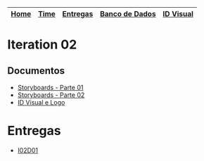 | [Home](https://github.com/ricarthlima/eo-project-es) | [Time](/docs/paginas/time.md) | [Entregas](/docs/entregas_iterations)  | [Banco de Dados](https://github.com/ricarthlima/eo-project-es#5-banco-de-dados) | [ID Visual](/docs/id_visual)|
|-|-|-|-|-|

# Iteration 02
## Documentos

- [Storyboards - Parte 01](https://github.com/ricarthlima/eo-project-es/blob/master/docs/entregas_iterations/I02/SB01_1.jpg)
- [Storyboards - Parte 02](https://github.com/ricarthlima/eo-project-es/blob/master/docs/entregas_iterations/I02/SB01_2.jpg)
- [ID Visual e Logo](https://github.com/ricarthlima/eo-project-es/tree/master/docs/id_visual)

# Entregas

- [I02D01](https://github.com/ricarthlima/eo-project-es/tree/master/docs/entregas_iterations/I02)
